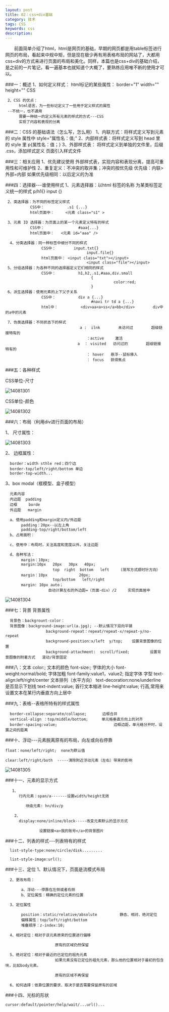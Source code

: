 ```yaml
---
layout: post
title: 02：css+div基础
category: 技术
tags: CSS
keywords: css
description:
---
```


　　前面简单介绍了html，html是网页的基础，早期的网页都是用table标签进行网页的布局，看起来中规中矩，但是现在极少再有用表格布局的网站了，大都用css+div的方式来进行页面的布局和美化。同样，本篇也是css+div的基础介绍，是之前的一片笔记，看一遍基本也就知道个大概了，要熟练应用唯不断的使用才可以。

###一：概述
     1、如何定义样式：
          html标记的某些属性： border="1" width="" height=""
          CSS

     2、CSS 的优点：
          html语言，为一些标记定义了一些用于定义样式的属性
     --不统一，也不通用
          需要一种统一的定义所有元素的样式的方式---CSS
          实现了内容和表现的分离

###二：CSS 的基础语法（怎么写，怎么用）
     1、内联方式：将样式定义写到元素的 style 属性中
               style="属性名：值;"
     2、内部样式表：将样式定义写到 head 里的 style 里
               p{属性名：值；}
     3、外部样式表：
               将样式定义到单独的文件里，后缀 .css，添加样式定义
               页面引入样式文件
                    <link href="url" type="text/css" rel="stylesheet" />

###三：相关应用
     1、优先建议使用 外部样式表，实现内容和表现分离，提高可重用性和可维护性
     2、重复定义：不冲突的取并集；冲突的按优先级
          优先级：内联>外部=内部
          如果优先级相同：以后定义的为准

###四：选择器---谁使用样式
     1、元素选择器：以html 标签的名称   为某类标签定义统一的样式
               p/h1{}
               input {}

     2、类选择器：为不同的标签定义样式
               CSS中：          .s1 {...}
               html页面中：     <元素 class="s1" >

     3、元素 ID 选择器：为页面上的某一个元素定义特有的样式
               CSS中：               #aaa{...}
               html页面中：   <元素 id="aaa" />

      4、分类选择器：同一种标签中细分不同的样式
                    CSS中：        input.txt{}
                                        input.file{}
                    html页面中： <input class="txt"></input>
                                        <input class="file"></input>
     5、分组选择器：为各种不同的选择器定义它们相同的样式
                    CSS中：          h1,h2,.s1,#aaa,div.small
                                          {
                                                    color:red;
                                          }                           
     6、派生选择器：使用元素的上下父子关系
                    CSS中：          div a {...}     
                                          #navi tr td a {...}
                    html中：          <div>aa<a>ss</a>bb</div>        div中的a中的元素

     7、伪类选择器：不同状态下的样式
                                     a :  ilnk        未访问过        超级链接特有的
                                        ：active     激活
                                    a  ： visited   访问过的        超级链接特有的
                                        ： hover   悬浮--鼠标移入
                                        ： focus   获得焦点
###五：各种样式

CSS单位-尺寸

![14081301](/public/img/tec/2014-08-13_css01.jpg)

CSS单位-颜色

![14081302](/public/img/tec/2014-08-13_css02.jpg)

###六：布局（利用div进行页面的布局）

1、  尺寸属性：

![14081303](/public/img/tec/2014-08-13_css03.jpg)

2、 边框属性：

	  border：width sthle red；四个边
	  border-top/left/right/bottom 单边
	  border-top-width...


3、box modal（框模型、盒子模型）


	  元素内容
	  内边距  padding
	  边框     borde
	  外边距   margin

      a、使用padding和margin定义内/外边距
           padding：20px--以左上角
           padding-top/right/bottom/left
      b、占用面积：

      c、使用中：布局时，关注高度和宽度以外，关注边距

      d、各种写法：
           margin：10px;
           margin:10px   20px   30px   40px;
                         top  right  bottom   left     (简写方式顺时针方向）
           margin：10px              20px;
                         top/bottom   left/right
           margin: 10px auto；
                       自动计算左右的外边距=（页面-div）/2     实现页面居中

![14081304](/public/img/tec/2014-08-13_css04.jpg)


###七：背景
	  背景属性

	  背景色：backgrount-color：
	  背景图像：background-image:url(a.jpg); --默认情况下双向平铺
	                  background-repeat：repeat/repeat-x/repeat-y/no-repeat
	                  background-position:x/left  y/top;    设置背景图像的位置
	                  background-attachment:  scroll/fixed;         设置背景图像的附着方式   滚动/背景固定
###八：文本
      color:;                                       文本的颜色
      font-size:;                                  字体的大小
      font-weight:normal/bold;             字体加粗
      font-family:value1，value2;          指定字体     字型
      text-align:left/right/center             文本排列（水平方向）
      text-decoration:none/underline     是否显示下划线
      text-indent:value;                        首行文本缩进
      line-height:value;                        行高,常用来设置文本在某行内垂直方向上居中



###九：表格--表格所特有的样式属性

      border-collapse:separate/collapse;       边框合并
      vertical-align ：top/middle/bottom;      单元格垂直方向上的对齐   
      border-spacing:value;                         边框边距，单元格分开时，设置之间的距离

###十、浮动---元素脱离原有的布局，向左或向右停靠

    float：none/left/right;  none为默认值

    clear:left/right/both  -----清除附近浮动元素（左右）带来的影响

![14081305](/public/img/tec/2014-08-13_css05.jpg)


###十一、元素的显示方式

       1、
          行内元素：span/a-------设置width/height无效

             块级元素: hn/div/p

        2、               
          display:none/inline/block-----改变元素默认的显示方式

                   设置链接<a>我的账号</a>的背景图片

###十二、列表的样式---列表特有的样式

      list-style-type:none/circle/disk.........

      list-style-image:url();

###十三、定位
      1、默认情况下，页面是流模式布局

      2、更改布局：

           a、浮动---停靠在左侧或者右侧
           b、定位属性：精确的定位元素的位置

      3、定位属性

           position：static/relative/absolute          静态、相对、绝对定位
           偏移属性：top/left/right/bottom
           堆叠顺序：z-index:10;                    

      4、相对定位：相对于该元素原来的位置进行偏移

                          原有的区域仍然保留

      5、绝对定位：相对于最近的已定位的祖先元素
                          如果元素没有已定位的祖先元素，那么他的位置相对于最初的包含块，比如body元素。

                          原有的区域不再保留

      6、如何选择：依靠位置的要求、取决于是否需要保留原有的区域

###十四、光标的形状

	cursor:default/pointer/help/wait/...url()...
